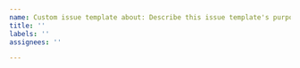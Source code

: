 ```yaml
---
name: Custom issue template about: Describe this issue template's purpose here.
title: ''
labels: ''
assignees: ''

---
```



